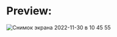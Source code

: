 # Preview:
![Снимок экрана 2022-11-30 в 10 45 55](https://user-images.githubusercontent.com/107110241/204737116-1ffdfb6a-180f-4564-94b3-d40e3a6fb2e7.png)

